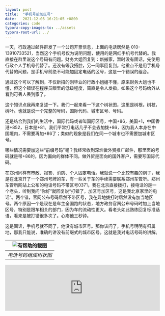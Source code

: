 ```yaml
---
layout: post
title:  "手机号前加区号"
date:   2021-12-05 16:21:05 +0800
categories: code
typora-copy-images-to: ../assets
typora-root-url: ../
---
```


一天，行政通过邮件群发了一个公司开票信息，上面的电话居然是 010-13910733521，当然这个手机号仅为说明问题，使用的是网红手机号代替的。我直接在群里说这个号码有问题。财务大姐回复到：新搬家，暂时没有固话，先使用行政个人手机号代替了。还没有等我搭腔，另一同事回复到，他重点不是用手机号代替的问题，是手机号前绝不可能加固定电话的区号，这是一个错误的组合。

通过这个可以了解到，不仅新招的刚毕业的行政小姐姐不懂，原来财务大姐也不懂，但这个错误在程序员眼里的低级程度，简直是令人发指。如果这个号码给外从看到可丢人丢到家了。

这个知识点我再来复述一下。我们一起来看一下这个树状图，这里是树根，树枝，树叶。也就是说一个完整的号码，国际代码、城市区号、号码。

还是结合到我们的生活中，国际代码或者叫国际区号，中国+86，美国+1，中国香港+852，日本是+81。我们平常打电话几乎不会去加拨+86，因为我人本身在中国境内，不需要再加+86了；类似的现象是我们在同一个城市也不需要加城市区号。

哪些情况需要加这些“前缀号码”呢？我经常收到深圳做外贸推广邮件，那里面的号码就是带+86的，因为面向的群体不同。做外贸是面向的国外客户，需要写国际代码。

在郑州同样有市政、报警、消防、个人固定电话。我就说一个比较有趣的例子，我是在北京开了一个郑州号牌的车，有一些关于车的手续需要联系郑州车管所。郑州车管所网站上公布的电话号码不带区号0371，我在北京直接拨打，接电话的是一个老头，听到我问“你好”就回复说“打错了，加区号加区号，这是我北京家里的电话”。两个错，官网公布号码居然不带区号，我在异地拨打时居然没有加当地区号。两个原因一个是现在是车主全国跑的状态，地方政务官网公布号码时加上当地区号，特别是跟车相关的部门，因为车的流动性更大。看老头如此熟练回复标准话语，看来是被打错很多次了。心疼他三秒钟。

这是固话，手机号就不同了，他没有城市区号。那你该问了，手机号明明有归属地，那我只能说，准确的讲没有前缀式的城市区号。这就是我对电话号码的讲解。

| ![有帮助的截图](/assets/tel_phone.png) |
| :----------------------------------------: |
|          *电话号码组成树状图*          |


<iframe width="100%" src="https://www.youtube.com/embed/9i3Gk9r3VDY?rel=0" title="YouTube video player" frameborder="0" allow="accelerometer; autoplay; clipboard-write; encrypted-media; gyroscope; picture-in-picture" allowfullscreen></iframe>
